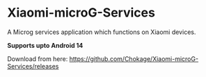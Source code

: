 # Xiaomi-microG-Services

A Microg services application which functions on Xiaomi devices.

**Supports upto Android 14**

Download from here:
https://github.com/Chokage/Xiaomi-microG-Services/releases
